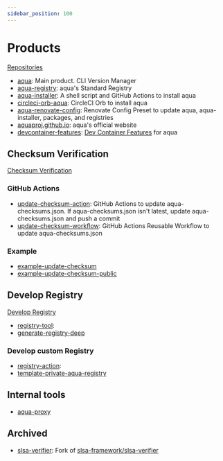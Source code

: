 ```yaml
---
sidebar_position: 100
---
```


# Products

[Repositories](https://github.com/orgs/aquaproj/repositories)

- [aqua](https://github.com/aquaproj/aqua): Main product. CLI Version Manager
- [aqua-registry](aqua-registry/index.md): aqua's Standard Registry
- [aqua-installer](aqua-installer/index.md): A shell script and GitHub Actions to install aqua
- [circleci-orb-aqua](circleci-orb-aqua.md): CircleCI Orb to install aqua
- [aqua-renovate-config](aqua-renovate-config.md): Renovate Config Preset to update aqua, aqua-installer, packages, and registries
- [aquaproj.github.io](https://github.com/aquaproj/aquaproj.github.io): aqua's official website
- [devcontainer-features](devcontainer-features.md): [Dev Container Features](https://containers.dev/implementors/features/) for aqua

## Checksum Verification

[Checksum Verification](/docs/reference/security/checksum)

### GitHub Actions

- [update-checksum-action](update-checksum-action.md): GitHub Actions to update aqua-checksums.json. If aqua-checksums.json isn't latest, update aqua-checksums.json and push a commit
- [update-checksum-workflow](update-checksum-workflow.md): GitHub Actions Reusable Workflow to update aqua-checksums.json

### Example

- [example-update-checksum](https://github.com/aquaproj/example-update-checksum)
- [example-update-checksum-public](https://github.com/aquaproj/example-update-checksum-public)

## Develop Registry

[Develop Registry](/docs/develop-registry/)

- [registry-tool](https://github.com/aquaproj/registry-tool): 
- [generate-registry-deep](https://github.com/aquaproj/generate-registry-deep)

### Develop custom Registry

- [registry-action](https://github.com/aquaproj/registry-tool): 
- [template-private-aqua-registry](https://github.com/aquaproj/template-private-aqua-registry)

## Internal tools

- [aqua-proxy](aqua-proxy.md)

## Archived

- [slsa-verifier](https://github.com/aquaproj/slsa-verifier): Fork of [slsa-framework/slsa-verifier](https://github.com/slsa-framework/slsa-verifier)
